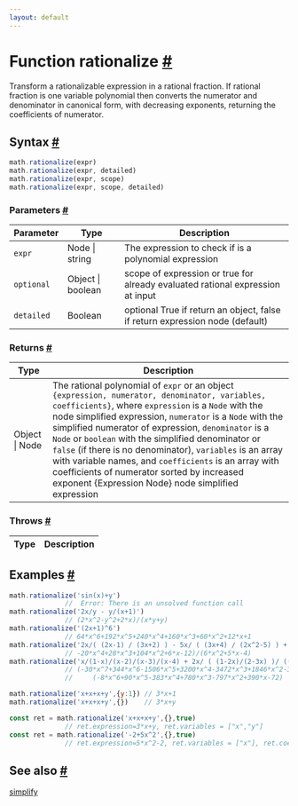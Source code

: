 ```yaml
---
layout: default
---
```


<!-- Note: This file is automatically generated from source code comments. Changes made in this file will be overridden. -->

<h1 id="function-rationalize">Function rationalize <a href="#function-rationalize" title="Permalink">#</a></h1>

Transform a rationalizable expression in a rational fraction.
If rational fraction is one variable polynomial then converts
the numerator and denominator in canonical form, with decreasing
exponents, returning the coefficients of numerator.


<h2 id="syntax">Syntax <a href="#syntax" title="Permalink">#</a></h2>

```js
math.rationalize(expr)
math.rationalize(expr, detailed)
math.rationalize(expr, scope)
math.rationalize(expr, scope, detailed)
```

<h3 id="parameters">Parameters <a href="#parameters" title="Permalink">#</a></h3>

Parameter | Type | Description
--------- | ---- | -----------
`expr` | Node &#124; string | The expression to check if is a polynomial expression
`optional` | Object &#124; boolean | scope of expression or true for already evaluated rational expression at input
`detailed` | Boolean | optional True if return an object, false if return expression node (default)

<h3 id="returns">Returns <a href="#returns" title="Permalink">#</a></h3>

Type | Description
---- | -----------
Object &#124; Node | The rational polynomial of `expr` or an object `{expression, numerator, denominator, variables, coefficients}`, where `expression` is a `Node` with the node simplified expression, `numerator` is a `Node` with the simplified numerator of expression, `denominator` is a `Node` or `boolean` with the simplified denominator or `false` (if there is no denominator), `variables` is an array with variable names, and `coefficients` is an array with coefficients of numerator sorted by increased exponent {Expression Node}  node simplified expression


<h3 id="throws">Throws <a href="#throws" title="Permalink">#</a></h3>

Type | Description
---- | -----------


<h2 id="examples">Examples <a href="#examples" title="Permalink">#</a></h2>

```js
math.rationalize('sin(x)+y')
              //  Error: There is an unsolved function call
math.rationalize('2x/y - y/(x+1)')
              // (2*x^2-y^2+2*x)/(x*y+y)
math.rationalize('(2x+1)^6')
              // 64*x^6+192*x^5+240*x^4+160*x^3+60*x^2+12*x+1
math.rationalize('2x/( (2x-1) / (3x+2) ) - 5x/ ( (3x+4) / (2x^2-5) ) + 3')
              // -20*x^4+28*x^3+104*x^2+6*x-12)/(6*x^2+5*x-4)
math.rationalize('x/(1-x)/(x-2)/(x-3)/(x-4) + 2x/ ( (1-2x)/(2-3x) )/ ((3-4x)/(4-5x) )') =
              // (-30*x^7+344*x^6-1506*x^5+3200*x^4-3472*x^3+1846*x^2-381*x)/
              //     (-8*x^6+90*x^5-383*x^4+780*x^3-797*x^2+390*x-72)

math.rationalize('x+x+x+y',{y:1}) // 3*x+1
math.rationalize('x+x+x+y',{})    // 3*x+y

const ret = math.rationalize('x+x+x+y',{},true)
              // ret.expression=3*x+y, ret.variables = ["x","y"]
const ret = math.rationalize('-2+5x^2',{},true)
              // ret.expression=5*x^2-2, ret.variables = ["x"], ret.coefficients=[-2,0,5]
```


<h2 id="see-also">See also <a href="#see-also" title="Permalink">#</a></h2>

[simplify](simplify.html)
